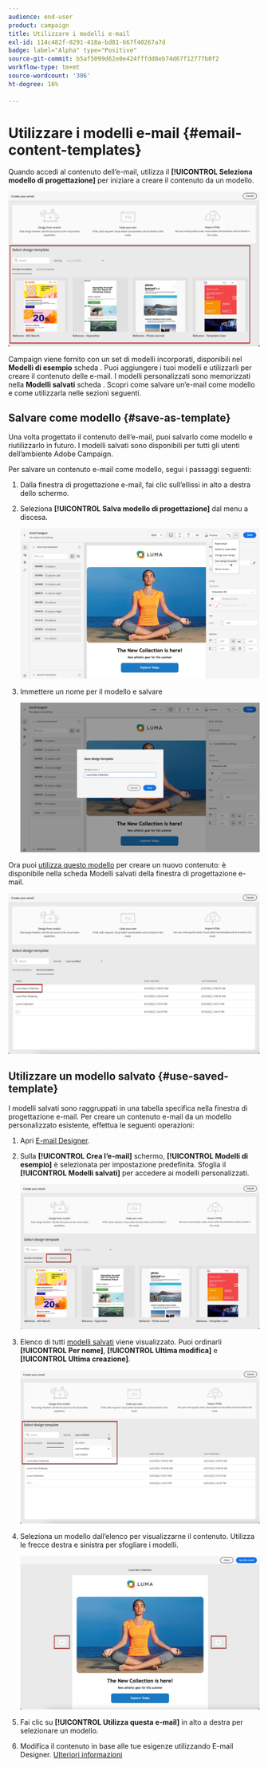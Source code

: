 ```yaml
---
audience: end-user
product: campaign
title: Utilizzare i modelli e-mail
exl-id: 114c482f-8291-418a-bd81-667f40267a7d
badge: label="Alpha" type="Positive"
source-git-commit: b5af5099d62e0e424fffdd8eb74d67f12777b0f2
workflow-type: tm+mt
source-wordcount: '306'
ht-degree: 16%

---
```


# Utilizzare i modelli e-mail {#email-content-templates}

Quando accedi al contenuto dell’e-mail, utilizza il **[!UICONTROL Seleziona modello di progettazione]** per iniziare a creare il contenuto da un modello.

![](assets/email_designer-templates.png)

Campaign viene fornito con un set di modelli incorporati, disponibili nel **Modelli di esempio** scheda . Puoi aggiungere i tuoi modelli e utilizzarli per creare il contenuto delle e-mail. I modelli personalizzati sono memorizzati nella **Modelli salvati** scheda . Scopri come salvare un’e-mail come modello e come utilizzarla nelle sezioni seguenti.

## Salvare come modello {#save-as-template}

Una volta progettato il contenuto dell’e-mail, puoi salvarlo come modello e riutilizzarlo in futuro. I modelli salvati sono disponibili per tutti gli utenti dell’ambiente Adobe Campaign.

Per salvare un contenuto e-mail come modello, segui i passaggi seguenti:

1. Dalla finestra di progettazione e-mail, fai clic sull’ellissi in alto a destra dello schermo.

1. Seleziona **[!UICONTROL Salva modello di progettazione]** dal menu a discesa.

   ![](assets/email_designer-save-template.png)

1. Immettere un nome per il modello e salvare

   ![](assets/email_designer-template-name.png)

Ora puoi [utilizza questo modello](#use-saved-template) per creare un nuovo contenuto: è disponibile nella scheda Modelli salvati della finestra di progettazione e-mail.

![](assets/email_designer-saved-template.png)

## Utilizzare un modello salvato {#use-saved-template}

I modelli salvati sono raggruppati in una tabella specifica nella finestra di progettazione e-mail. Per creare un contenuto e-mail da un modello personalizzato esistente, effettua le seguenti operazioni:

1. Apri [E-mail Designer](create-email-content.md).

1. Sulla **[!UICONTROL Crea l’e-mail]** schermo, **[!UICONTROL Modelli di esempio]** è selezionata per impostazione predefinita. Sfoglia il **[!UICONTROL Modelli salvati]** per accedere ai modelli personalizzati.

   ![](assets/email_designer-saved-templates-tab.png)

1. Elenco di tutti [modelli salvati](#save-as-template) viene visualizzato. Puoi ordinarli **[!UICONTROL Per nome]**, **[!UICONTROL Ultima modifica]** e **[!UICONTROL Ultima creazione]**.

   ![](assets/email_designer-saved-templates.png)

1. Seleziona un modello dall’elenco per visualizzarne il contenuto. Utilizza le frecce destra e sinistra per sfogliare i modelli.

   ![](assets/email_designer-saved-templates-navigate.png)

1. Fai clic su **[!UICONTROL Utilizza questa e-mail]** in alto a destra per selezionare un modello.

1. Modifica il contenuto in base alle tue esigenze utilizzando E-mail Designer. [Ulteriori informazioni](create-email-content.md)
